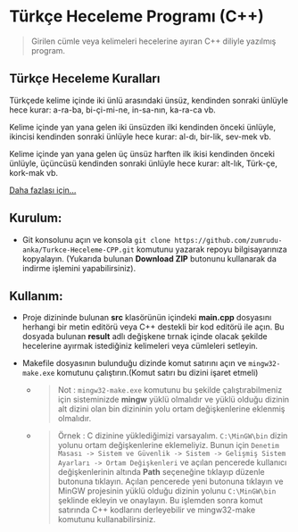 # Türkçe Heceleme Programı (C++)

> Girilen cümle veya kelimeleri hecelerine ayıran C++ diliyle yazılmış program.

## Türkçe Heceleme Kuralları

Türkçede kelime içinde iki ünlü arasındaki ünsüz, kendinden sonraki ünlüyle hece kurar: a-ra-ba, bi-çi-mi-ne, in-sa-nın, ka-ra-ca vb.

Kelime içinde yan yana gelen iki ünsüzden ilki kendinden önceki ünlüyle, ikincisi kendinden sonraki ünlüyle hece kurar: al-dı, bir-lik, sev-mek vb.

Kelime içinde yan yana gelen üç ünsüz harften ilk ikisi kendinden önceki ünlüyle, üçüncüsü kendinden sonraki ünlüyle hece kurar: alt-lık, Türk-çe, kork-mak vb.

[Daha fazlası için...](http://tdk.gov.tr/icerik/yazim-kurallari/hece-yapisi-ve-satir-sonunda-kelimelerin-bolunmesi/)

## Kurulum:

- Git konsolunu açın ve konsola ```git clone https://github.com/zumrudu-anka/Turkce-Heceleme-CPP.git``` komutunu yazarak repoyu bilgisayarınıza kopyalayın. (Yukarıda bulunan **Download ZIP** butonunu kullanarak da indirme işlemini yapabilirsiniz).

## Kullanım:

- Proje dizininde bulunan **src** klasörünün içindeki **main.cpp** dosyasını herhangi bir metin editörü veya C++ destekli bir kod editörü ile açın. Bu dosyada bulunan **result** adlı değişkene tırnak içinde olacak şekilde hecelerine ayırmak istediğiniz kelimeleri veya cümleleri setleyin.

- Makefile dosyasının bulunduğu dizinde komut satırını açın ve ```mingw32-make.exe``` komutunu çalıştırın.(Komut satırı bu dizini işaret etmeli)
  - > Not : ```mingw32-make.exe``` komutunu bu şekilde çalıştırabilmeniz için sisteminizde **mingw** yüklü olmalıdır ve yüklü olduğu dizinin alt dizini olan bin dizininin yolu ortam değişkenlerine eklenmiş olmalıdır.
  - > Örnek : C dizinine yüklediğimizi varsayalım. ```C:\MinGW\bin``` dizin yolunu ortam değişkenlerine eklemeliyiz. Bunun için ```Denetim Masası -> Sistem ve Güvenlik -> Sistem -> Gelişmiş Sistem Ayarları -> Ortam Değişkenleri``` ve açılan pencerede kullanıcı değişkenlerinin altında **Path** seçeneğine tıklayıp düzenle butonuna tıklayın. Açılan pencerede yeni butonuna tıklayın ve MinGW projesinin yüklü olduğu dizinin yolunu ```C:\MinGW\bin``` şeklinde ekleyin ve onaylayın. Bu işlemden sonra komut satırında C++ kodlarını derleyebilir ve mingw32-make komutunu kullanabilirsiniz.
